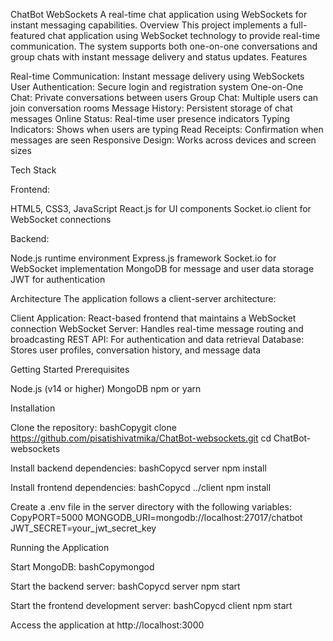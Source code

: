 ChatBot WebSockets
A real-time chat application using WebSockets for instant messaging capabilities.
Overview
This project implements a full-featured chat application using WebSocket technology to provide real-time communication. The system supports both one-on-one conversations and group chats with instant message delivery and status updates.
Features

Real-time Communication: Instant message delivery using WebSockets
User Authentication: Secure login and registration system
One-on-One Chat: Private conversations between users
Group Chat: Multiple users can join conversation rooms
Message History: Persistent storage of chat messages
Online Status: Real-time user presence indicators
Typing Indicators: Shows when users are typing
Read Receipts: Confirmation when messages are seen
Responsive Design: Works across devices and screen sizes

Tech Stack

Frontend:

HTML5, CSS3, JavaScript
React.js for UI components
Socket.io client for WebSocket connections


Backend:

Node.js runtime environment
Express.js framework
Socket.io for WebSocket implementation
MongoDB for message and user data storage
JWT for authentication



Architecture
The application follows a client-server architecture:

Client Application: React-based frontend that maintains a WebSocket connection
WebSocket Server: Handles real-time message routing and broadcasting
REST API: For authentication and data retrieval
Database: Stores user profiles, conversation history, and message data

Getting Started
Prerequisites

Node.js (v14 or higher)
MongoDB
npm or yarn

Installation

Clone the repository:
bashCopygit clone https://github.com/pisatishivatmika/ChatBot-websockets.git
cd ChatBot-websockets

Install backend dependencies:
bashCopycd server
npm install

Install frontend dependencies:
bashCopycd ../client
npm install

Create a .env file in the server directory with the following variables:
CopyPORT=5000
MONGODB_URI=mongodb://localhost:27017/chatbot
JWT_SECRET=your_jwt_secret_key


Running the Application

Start MongoDB:
bashCopymongod

Start the backend server:
bashCopycd server
npm start

Start the frontend development server:
bashCopycd client
npm start

Access the application at http://localhost:3000
